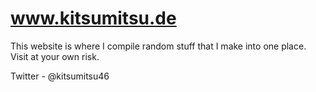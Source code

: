 # www.kitsumitsu.de

This website is where I compile random stuff that I make into one place. Visit at your own risk.

Twitter - @kitsumitsu46
